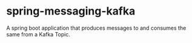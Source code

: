 # spring-messaging-kafka
 A spring boot application that produces messages to and consumes the same from a Kafka Topic.
